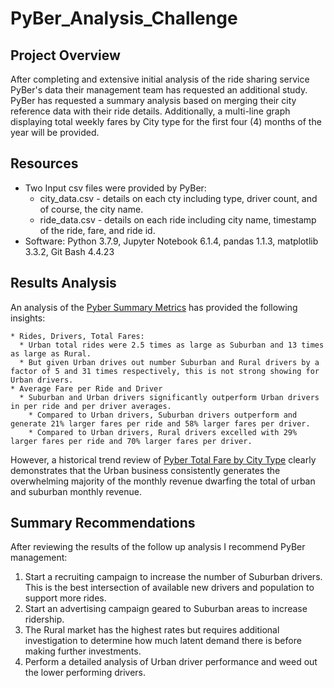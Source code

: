 # PyBer_Analysis_Challenge
## Project Overview
After completing and extensive initial analysis of the ride sharing service PyBer's data their management team has requested an additional study.  PyBer has requested a summary analysis based on merging their city reference data with their ride details.  Additionally, a multi-line graph displaying total weekly fares by City type for the first four (4) months of the year will be provided.

## Resources
  * Two Input csv files were provided by PyBer: 
    * city_data.csv - details on each cty including type, driver count, and of course, the city name.
    * ride_data.csv - details on each ride including city name, timestamp of the ride, fare, and ride id.
  * Software: Python 3.7.9, Jupyter Notebook 6.1.4, pandas 1.1.3, matplotlib 3.3.2, Git Bash 4.4.23

## Results Analysis
An analysis of the [Pyber Summary Metrics](https://github.com/goldbala55/PyBer_Analysis_Challenge/blob/main/analysis/PyBer_summary_metrics_by_city_type.png) has provided the following insights: 

    * Rides, Drivers, Total Fares:
      * Urban total rides were 2.5 times as large as Suburban and 13 times as large as Rural.
      * But given Urban drives out number Suburban and Rural drivers by a factor of 5 and 31 times respectively, this is not strong showing for Urban drivers.
    * Average Fare per Ride and Driver
      * Suburban and Urban drivers significantly outperform Urban drivers in per ride and per driver averages.
        * Compared to Urban drivers, Suburban drivers outperform and generate 21% larger fares per ride and 58% larger fares per driver.
        * Compared to Urban drivers, Rural drivers excelled with 29% larger fares per ride and 70% larger fares per driver.

However, a historical trend review of [Pyber Total Fare by City Type](https://github.com/goldbala55/PyBer_Analysis_Challenge/blob/main/analysis/PyBer_fare_summary.png) clearly demonstrates that the Urban business consistently generates the overwhelming majority of the monthly revenue dwarfing the total of urban and suburban monthly revenue.
## Summary Recommendations
After reviewing the results of the follow up analysis I recommend PyBer management:
1. Start a recruiting campaign to increase the number of Suburban drivers.  This is the best intersection of available new drivers and population to support more rides.
2. Start an advertising campaign geared to Suburban areas to increase ridership.
3. The Rural market has the highest rates but requires additional investigation to determine how much latent demand there is before making further investments.
4.  Perform a detailed analysis of Urban driver performance and weed out the lower performing drivers.